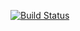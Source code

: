 [![Build Status](https://travis-ci.org/alexdwl/business-Maven-Webapp.svg?branch=master)](https://travis-ci.org/alexdwl/business-Maven-Webapp)
